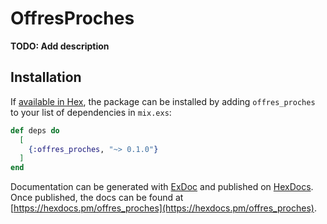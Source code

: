 # OffresProches

**TODO: Add description**

## Installation

If [available in Hex](https://hex.pm/docs/publish), the package can be installed
by adding `offres_proches` to your list of dependencies in `mix.exs`:

```elixir
def deps do
  [
    {:offres_proches, "~> 0.1.0"}
  ]
end
```

Documentation can be generated with [ExDoc](https://github.com/elixir-lang/ex_doc)
and published on [HexDocs](https://hexdocs.pm). Once published, the docs can
be found at [https://hexdocs.pm/offres_proches](https://hexdocs.pm/offres_proches).

